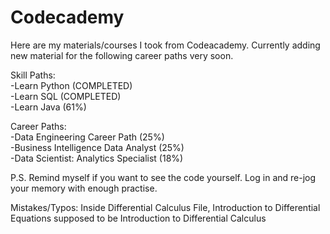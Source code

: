 # Codecademy
Here are my materials/courses I took from Codeacademy.
Currently adding new material for the following career paths very soon. <br />

Skill Paths:<br />
-Learn Python (COMPLETED) <br />
-Learn SQL (COMPLETED) <br />
-Learn Java (61%) <br />

Career Paths:<br />
-Data Engineering Career Path (25%) <br />
-Business Intelligence Data Analyst (25%) <br />
-Data Scientist: Analytics Specialist (18%) <br />

P.S. Remind myself if you want to see the code yourself. 
Log in and re-jog your memory with enough practise.

Mistakes/Typos: Inside Differential Calculus File, Introduction to Differential Equations supposed to be Introduction to Differential Calculus

